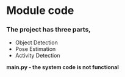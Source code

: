 # Module code

### The project has three parts,
* Object Detection
* Pose Estimation
* Activity Detection

**main.py - the system code is not functional**

